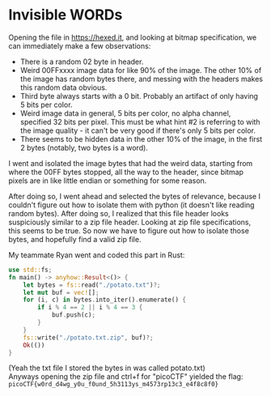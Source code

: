 # Invisible WORDs
Opening the file in https://hexed.it, and looking at bitmap specification, we can immediately make a few observations:
- There is a random 02 byte in header.
- Weird 00FFxxxx image data for like 90% of the image. The other 10% of the image has random bytes there, and messing with the headers makes this random data obvious.
- Third byte always starts with a 0 bit. Probably an artifact of only having 5 bits per color.
- Weird image data in general, 5 bits per color, no alpha channel, specified 32 bits per pixel. This must be what hint #2 is referring to with the image quality - it can't be very good if there's only 5 bits per color.
- There seems to be hidden data in the other 10% of the image, in the first 2 bytes (notably, two bytes is a word).

I went and isolated the image bytes that had the weird data, starting from where the 00FF bytes stopped, all the way to the header, since bitmap pixels are in like little endian or something for some reason.

After doing so, I went ahead and selected the bytes of relevance, because I couldn't figure out how to isolate them with python (it doesn't like reading random bytes). After doing so, I realized that this file header looks suspiciously similar to a zip file header. Looking at zip file specifications, this seems to be true. So now we have to figure out how to isolate those bytes, and hopefully find a valid zip file.

My teammate Ryan went and coded this part in Rust:
```rust
use std::fs;
fn main() -> anyhow::Result<()> {
    let bytes = fs::read("./potato.txt")?;
    let mut buf = vec![];
    for (i, c) in bytes.into_iter().enumerate() {
        if i % 4 == 2 || i % 4 == 3 {
            buf.push(c);
        }
    }
    fs::write("./potato.txt.zip", buf)?;
    Ok(())
}
```
(Yeah the txt file I stored the bytes in was called potato.txt)<br>
Anyways opening the zip file and ctrl+f for "picoCTF" yielded the flag: `picoCTF{w0rd_d4wg_y0u_f0und_5h3113ys_m4573rp13c3_e4f8c8f0}`
